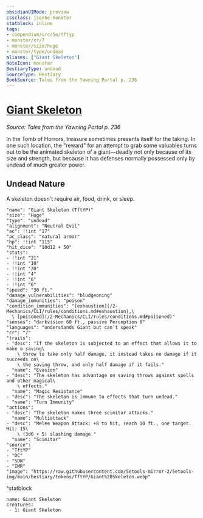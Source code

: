 ```yaml
---
obsidianUIMode: preview
cssclass: json5e-monster
statblock: inline
tags:
- compendium/src/5e/tftyp
- monster/cr/7
- monster/size/huge
- monster/type/undead
aliases: ["Giant Skeleton"]
NoteIcon: monster
BestiaryType: undead
SourceType: Bestiary
BookSource: Tales from the Yawning Portal p. 236
---
```

# [Giant Skeleton](2-Mechanics\CLI\bestiary\undead/giant-skeleton-tftyp.md)
*Source: Tales from the Yawning Portal p. 236*  

In the Tomb of Horrors, treasure sometimes presents itself for the taking. In one such location, the "reward" for an attempt to grab some valuables turns out to be the animated skeleton of a giant—deadly not only because of its size and strength, but because it has defenses normally possessed only by undead of much greater power.

## Undead Nature

A skeleton doesn't require air, food, drink, or sleep.

```statblock
"name": "Giant Skeleton (TftYP)"
"size": "Huge"
"type": "undead"
"alignment": "Neutral Evil"
"ac": !!int "17"
"ac_class": "natural armor"
"hp": !!int "115"
"hit_dice": "10d12 + 50"
"stats":
- !!int "21"
- !!int "10"
- !!int "20"
- !!int "4"
- !!int "6"
- !!int "6"
"speed": "30 ft."
"damage_vulnerabilities": "bludgeoning"
"damage_immunities": "poison"
"condition_immunities": "[exhaustion](/2-Mechanics/CLI/rules/conditions.md#exhaustion),\
  \ [poisoned](/2-Mechanics/CLI/rules/conditions.md#poisoned)"
"senses": "darkvision 60 ft., passive Perception 8"
"languages": "understands Giant but can't speak"
"cr": "7"
"traits":
- "desc": "If the skeleton is subjected to an effect that allows it to make a saving\
    \ throw to take only half damage, it instead takes no damage if it succeeds on\
    \ the saving throw, and only half damage if it fails."
  "name": "Evasion"
- "desc": "The skeleton has advantage on saving throws against spells and other magical\
    \ effects."
  "name": "Magic Resistance"
- "desc": "The skeleton is immune to effects that turn undead."
  "name": "Turn Immunity"
"actions":
- "desc": "The skeleton makes three scimitar attacks."
  "name": "Multiattack"
- "desc": "Melee Weapon Attack: +8 to hit, reach 10 ft., one target. Hit: 15\
    \ (3d6 + 5) slashing damage."
  "name": "Scimitar"
"source":
- "TftYP"
- "DC"
- "SDW"
- "IMR"
"image": "https://raw.githubusercontent.com/5etools-mirror-2/5etools-img/main/bestiary/tokens/TftYP/Giant%20Skeleton.webp"
```
^statblock

```encounter-table
name: Giant Skeleton
creatures:
 - 1: Giant Skeleton
```